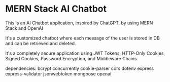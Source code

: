 
# MERN Stack AI Chatbot

This is an AI Chatbot application, inspired by ChatGPT, by using MERN Stack and OpenAI

It's a customized chatbot where each message of the user is stored in DB and can be retrieved and deleted.

It's a completely secure application using JWT Tokens, HTTP-Only Cookies, Signed Cookies, Password Encryption, and Middleware Chains.


dependencies: 
    bcrypt
    concurrently
    cookie-parser
    cors
    dotenv
    express
    express-validator
    jsonwebtoken
    mongoose
    openai

